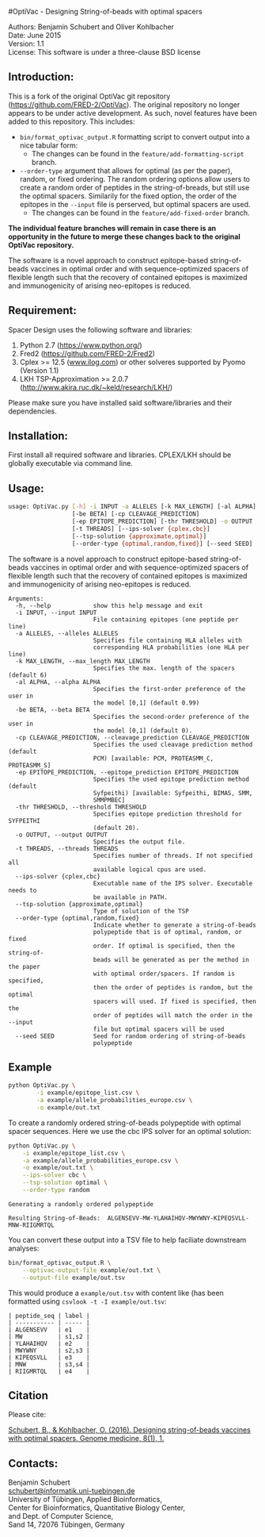 #OptiVac - Designing String-of-beads with optimal spacers

Authors: Benjamin Schubert and Oliver Kohlbacher   
Date: June 2015   
Version: 1.1  
License: This software is under a three-clause BSD license  


Introduction:
-------------

This is a fork of the original OptiVac git repository
(https://github.com/FRED-2/OptiVac). The original repository no longer appears
to be under active development. As such, novel features have been added to this
repository. This includes:

* `bin/format_optivac_output.R` formatting script to convert output into a
    nice tabular form:
    + The changes can be found in the `feature/add-formatting-script` branch.
* `--order-type` argument that allows for optimal (as per the paper), random,
    or fixed ordering. The random ordering options allow users to create a
    random order of peptides in the string-of-breads, but still use the optimal
    spacers. Similarily for the fixed option, the order of the epitopes in the
    `--input` file is perserved, but optimal spacers are used.
    + The changes can be found in the `feature/add-fixed-order` branch.

**The individual feature branches will remain in case there is an opportunity
in the future to merge these changes back to the original OptiVac repository.**

The software is a novel approach to construct epitope-based string-of-beads
vaccines in optimal order and with sequence-optimized spacers of flexible length
such that the recovery of contained epitopes is maximized and immunogenicity of 
arising neo-epitopes is reduced. 

Requirement:
-------------
Spacer Design uses the following software and libraries:

 1.  Python 2.7 (https://www.python.org/)
 2.  Fred2 (https://github.com/FRED-2/Fred2)
 3.  Cplex >= 12.5 (www.ilog.com) or other solveres supported by Pyomo (Version 1.1)
 4.  LKH TSP-Approximation >= 2.0.7 (http://www.akira.ruc.dk/~keld/research/LKH/)

Please make sure you have installed said software/libraries
and their dependencies.


Installation:
-------------

First install all required software and libraries. CPLEX/LKH should be globally executable
via command line. 


Usage:
-------------

```bash
usage: OptiVac.py [-h] -i INPUT -a ALLELES [-k MAX_LENGTH] [-al ALPHA]
                  [-be BETA] [-cp CLEAVAGE_PREDICTION]
                  [-ep EPITOPE_PREDICTION] [-thr THRESHOLD] -o OUTPUT
                  [-t THREADS] [--ips-solver {cplex,cbc}]
                  [--tsp-solution {approximate,optimal}]
                  [--order-type {optimal,random,fixed}] [--seed SEED]
```

The software is a novel approach to construct epitope-based string-of-beads
vaccines in optimal order and with sequence-optimized spacers of flexible
length such that the recovery of contained epitopes is maximized and
immunogenicity of arising neo-epitopes is reduced.

```
Arguments:
  -h, --help            show this help message and exit
  -i INPUT, --input INPUT
                        File containing epitopes (one peptide per line)
  -a ALLELES, --alleles ALLELES
                        Specifies file containing HLA alleles with
                        corresponding HLA probabilities (one HLA per line)
  -k MAX_LENGTH, --max_length MAX_LENGTH
                        Specifies the max. length of the spacers (default 6)
  -al ALPHA, --alpha ALPHA
                        Specifies the first-order preference of the user in
                        the model [0,1] (default 0.99)
  -be BETA, --beta BETA
                        Specifies the second-order preference of the user in
                        the model [0,1] (default 0).
  -cp CLEAVAGE_PREDICTION, --cleavage_prediction CLEAVAGE_PREDICTION
                        Specifies the used cleavage prediction method (default
                        PCM) [available: PCM, PROTEASMM_C, PROTEASMM_S]
  -ep EPITOPE_PREDICTION, --epitope_prediction EPITOPE_PREDICTION
                        Specifies the used epitope prediction method (default
                        Syfpeithi) [available: Syfpeithi, BIMAS, SMM,
                        SMMPMBEC]
  -thr THRESHOLD, --threshold THRESHOLD
                        Specifies epitope prediction threshold for SYFPEITHI
                        (default 20).
  -o OUTPUT, --output OUTPUT
                        Specifies the output file.
  -t THREADS, --threads THREADS
                        Specifies number of threads. If not specified all
                        available logical cpus are used.
  --ips-solver {cplex,cbc}
                        Executable name of the IPS solver. Executable needs to
                        be available in PATH.
  --tsp-solution {approximate,optimal}
                        Type of solution of the TSP
  --order-type {optimal,random,fixed}
                        Indicate whether to generate a string-of-beads
                        polypeptide that is of optimal, random, or fixed
                        order. If optimal is specified, then the string-of-
                        beads will be generated as per the method in the paper
                        with optimal order/spacers. If random is specified,
                        then the order of peptides is random, but the optimal
                        spacers will used. If fixed is specified, then the
                        order of peptides will match the order in the --input
                        file but optimal spacers will be used
  --seed SEED           Seed for random ordering of string-of-beads
                        polypeptide
```

Example
------

```bash
python OptiVac.py \
        -i example/epitope_list.csv \
        -a example/allele_probabilities_europe.csv \
        -o example/out.txt
```

To create a randomly ordered string-of-beads polypeptide with optimal spacer
sequences. Here we use the cbc IPS solver for an optimal solution:

```bash
python OptiVac.py \
    -i example/epitope_list.csv \
    -a example/allele_probabilities_europe.csv \
    -o example/out.txt \
    --ips-solver cbc \
    --tsp-solution optimal \
    --order-type random
```
```
Generating a randomly ordered polypeptide

Resulting String-of-Beads:  ALGENSEVV-MW-YLAHAIHQV-MWYWNY-KIPEQSVLL-MNW-RIIGMRTQL
```

You can convert these output into a TSV file to help faciliate downstream 
analyses:

```bash
bin/format_optivac_output.R \
    --optivac-output-file example/out.txt \
    --output-file example/out.tsv
```

This would produce a `example/out.tsv` with content like (has been formatted
using `csvlook -t -I example/out.tsv`:

```
| peptide_seq | label |
| ----------- | ----- |
| ALGENSEVV   | e1    |
| MW          | s1,s2 |
| YLAHAIHQV   | e2    |
| MWYWNY      | s2,s3 |
| KIPEQSVLL   | e3    |
| MNW         | s3,s4 |
| RIIGMRTQL   | e4    |
```

Citation
-------

Please cite:

[Schubert, B., & Kohlbacher, O. (2016). Designing string-of-beads vaccines with optimal spacers. Genome medicine, 8(1), 1.](http://genomemedicine.biomedcentral.com/articles/10.1186/s13073-016-0263-6)


Contacts:
---------

Benjamin Schubert   
schubert@informatik.uni-tuebingen.de   
University of Tübingen, Applied Bioinformatics,   
Center for Bioinformatics, Quantitative Biology Center,   
and Dept. of Computer Science,   
Sand 14, 72076 Tübingen, Germany
